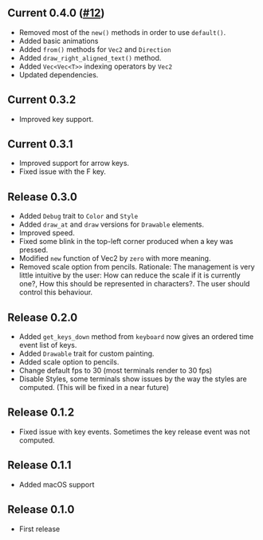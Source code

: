 ## Current 0.4.0 ([#12](https://github.com/lemunozm/ruscii/issues/12))

- Removed most of the `new()` methods in order to use `default()`.
- Added basic animations
- Added `from()` methods for `Vec2` and `Direction`
- Added `draw_right_aligned_text()` method.
- Added `Vec<Vec<T>>` indexing operators by `Vec2 `
- Updated dependencies.

## Current 0.3.2

- Improved key support.

## Current 0.3.1

- Improved support for arrow keys.
- Fixed issue with the F key.

## Release 0.3.0

- Added `Debug` trait to `Color` and `Style`
- Added `draw_at` and `draw` versions for `Drawable` elements.
- Improved speed.
- Fixed some blink in the top-left corner produced when a key was pressed.
- Modified `new` function of Vec2 by `zero` with more meaning.
- Removed scale option from pencils. Rationale:
  The management is very little intuitive by the user:
  How can reduce the scale if it is currently one?,
  How this should be represented in characters?.
  The user should control this behaviour.

## Release 0.2.0

- Added `get_keys_down` method from `keyboard` now gives an ordered time event list of keys.
- Added `Drawable` trait for custom painting.
- Added scale option to pencils.
- Change default fps to 30 (most terminals render to 30 fps)
- Disable Styles, some terminals show issues by the way the styles are computed.
  (This will be fixed in a near future)

## Release 0.1.2

- Fixed issue with key events. Sometimes the key release event was not computed.

## Release 0.1.1

- Added macOS support

## Release 0.1.0

- First release

